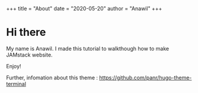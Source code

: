+++
title = "About"
date = "2020-05-20"
author = "Anawil"
+++

# Hi there

My name is Anawil. I made this tutorial to walkthough how to make JAMstack website.

Enjoy!

Further, infomation about this theme : https://github.com/panr/hugo-theme-terminal